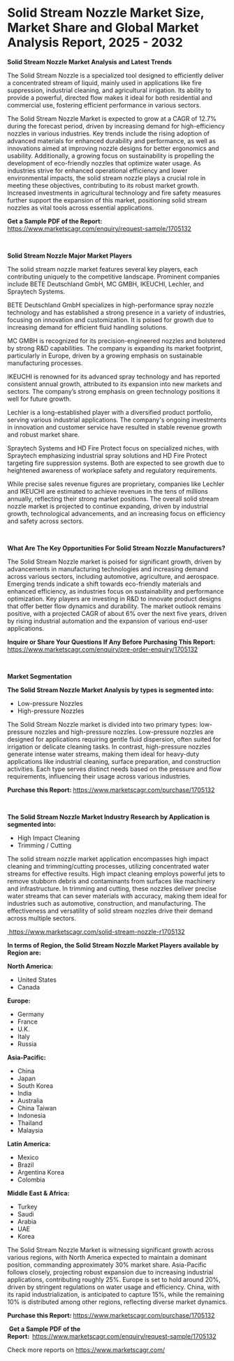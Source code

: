 <p><h1>Solid Stream Nozzle Market Size, Market Share and Global Market Analysis Report, 2025 - 2032</h1></p><p><strong>Solid Stream Nozzle Market Analysis and Latest Trends</strong></p>
<p><p>The Solid Stream Nozzle is a specialized tool designed to efficiently deliver a concentrated stream of liquid, mainly used in applications like fire suppression, industrial cleaning, and agricultural irrigation. Its ability to provide a powerful, directed flow makes it ideal for both residential and commercial use, fostering efficient performance in various sectors. </p><p>The Solid Stream Nozzle Market is expected to grow at a CAGR of 12.7% during the forecast period, driven by increasing demand for high-efficiency nozzles in various industries. Key trends include the rising adoption of advanced materials for enhanced durability and performance, as well as innovations aimed at improving nozzle designs for better ergonomics and usability. Additionally, a growing focus on sustainability is propelling the development of eco-friendly nozzles that optimize water usage. As industries strive for enhanced operational efficiency and lower environmental impacts, the solid stream nozzle plays a crucial role in meeting these objectives, contributing to its robust market growth. Increased investments in agricultural technology and fire safety measures further support the expansion of this market, positioning solid stream nozzles as vital tools across essential applications.</p></p>
<p><strong>Get a Sample PDF of the Report:&nbsp;</strong> <a href="https://www.marketscagr.com/enquiry/request-sample/1705132?utm_campaign=1911&utm_medium=2&utm_source=Github&utm_content=ia&utm_term=21022025&utm_id=solid-stream-nozzle">https://www.marketscagr.com/enquiry/request-sample/1705132</a></p>
<p>&nbsp;</p>
<p><strong>Solid Stream Nozzle Major Market Players</strong></p>
<p><p>The solid stream nozzle market features several key players, each contributing uniquely to the competitive landscape. Prominent companies include BETE Deutschland GmbH, MC GMBH, IKEUCHI, Lechler, and Spraytech Systems.</p><p>BETE Deutschland GmbH specializes in high-performance spray nozzle technology and has established a strong presence in a variety of industries, focusing on innovation and customization. It is poised for growth due to increasing demand for efficient fluid handling solutions.</p><p>MC GMBH is recognized for its precision-engineered nozzles and bolstered by strong R&D capabilities. The company is expanding its market footprint, particularly in Europe, driven by a growing emphasis on sustainable manufacturing processes. </p><p>IKEUCHI is renowned for its advanced spray technology and has reported consistent annual growth, attributed to its expansion into new markets and sectors. The company’s strong emphasis on green technology positions it well for future growth.</p><p>Lechler is a long-established player with a diversified product portfolio, serving various industrial applications. The company's ongoing investments in innovation and customer service have resulted in stable revenue growth and robust market share.</p><p>Spraytech Systems and HD Fire Protect focus on specialized niches, with Spraytech emphasizing industrial spray solutions and HD Fire Protect targeting fire suppression systems. Both are expected to see growth due to heightened awareness of workplace safety and regulatory requirements.</p><p>While precise sales revenue figures are proprietary, companies like Lechler and IKEUCHI are estimated to achieve revenues in the tens of millions annually, reflecting their strong market positions. The overall solid stream nozzle market is projected to continue expanding, driven by industrial growth, technological advancements, and an increasing focus on efficiency and safety across sectors.</p></p>
<p>&nbsp;</p>
<p><strong>What Are The Key Opportunities For Solid Stream Nozzle Manufacturers?</strong></p>
<p><p>The Solid Stream Nozzle market is poised for significant growth, driven by advancements in manufacturing technologies and increasing demand across various sectors, including automotive, agriculture, and aerospace. Emerging trends indicate a shift towards eco-friendly materials and enhanced efficiency, as industries focus on sustainability and performance optimization. Key players are investing in R&D to innovate product designs that offer better flow dynamics and durability. The market outlook remains positive, with a projected CAGR of about 6% over the next five years, driven by rising industrial automation and the expansion of various end-user applications.</p></p>
<p><strong>Inquire or Share Your Questions If Any Before Purchasing This Report:</strong> <a href="https://www.marketscagr.com/enquiry/pre-order-enquiry/1705132?utm_campaign=1911&utm_medium=2&utm_source=Github&utm_content=ia&utm_term=21022025&utm_id=solid-stream-nozzle">https://www.marketscagr.com/enquiry/pre-order-enquiry/1705132</a></p>
<p>&nbsp;</p>
<p><strong>Market Segmentation</strong></p>
<p><strong>The Solid Stream Nozzle Market Analysis by types is segmented into:</strong></p>
<p><ul><li>Low-pressure Nozzles</li><li>High-pressure Nozzles</li></ul></p>
<p><p>The Solid Stream Nozzle market is divided into two primary types: low-pressure nozzles and high-pressure nozzles. Low-pressure nozzles are designed for applications requiring gentle fluid dispersion, often suited for irrigation or delicate cleaning tasks. In contrast, high-pressure nozzles generate intense water streams, making them ideal for heavy-duty applications like industrial cleaning, surface preparation, and construction activities. Each type serves distinct needs based on the pressure and flow requirements, influencing their usage across various industries.</p></p>
<p><strong>Purchase this Report:&nbsp;</strong><a href="https://www.marketscagr.com/purchase/1705132?utm_campaign=1911&utm_medium=2&utm_source=Github&utm_content=ia&utm_term=21022025&utm_id=solid-stream-nozzle">https://www.marketscagr.com/purchase/1705132</a></p>
<p>&nbsp;</p>
<p><strong>The Solid Stream Nozzle Market Industry Research by Application is segmented into:</strong></p>
<p><ul><li>High Impact Cleaning</li><li>Trimming / Cutting</li></ul></p>
<p><p>The solid stream nozzle market application encompasses high impact cleaning and trimming/cutting processes, utilizing concentrated water streams for effective results. High impact cleaning employs powerful jets to remove stubborn debris and contaminants from surfaces like machinery and infrastructure. In trimming and cutting, these nozzles deliver precise water streams that can sever materials with accuracy, making them ideal for industries such as automotive, construction, and manufacturing. The effectiveness and versatility of solid stream nozzles drive their demand across multiple sectors.</p></p>
<p><a href="https://www.marketscagr.com/solid-stream-nozzle-r1705132?utm_campaign=1911&utm_medium=2&utm_source=Github&utm_content=ia&utm_term=21022025&utm_id=solid-stream-nozzle">&nbsp;https://www.marketscagr.com/solid-stream-nozzle-r1705132</a></p>
<p><strong>In terms of Region, the Solid Stream Nozzle Market Players available by Region are:</strong></p>
<p>
    <p> <strong> North America: </strong>
        <ul>
            <li>United States</li>
            <li>Canada</li>
        </ul>
        </p> 
    <p> <strong> Europe: </strong>
        <ul>
            <li>Germany</li>
            <li>France</li>
            <li>U.K.</li>
            <li>Italy</li>
            <li>Russia</li>
        </ul>
        </p> 
    <p> <strong> Asia-Pacific: </strong>
        <ul>
            <li>China</li>
            <li>Japan</li>
            <li>South Korea</li>
            <li>India</li>
            <li>Australia</li>
            <li>China Taiwan</li>
            <li>Indonesia</li>
            <li>Thailand</li>
            <li>Malaysia</li>
        </ul>
        </p> 
    <p> <strong> Latin America: </strong>
        <ul>
            <li>Mexico</li>
            <li>Brazil</li>
            <li>Argentina Korea</li>
            <li>Colombia</li>
        </ul>
        </p> 
    <p> <strong> Middle East & Africa: </strong>
        <ul>
            <li>Turkey</li>
            <li>Saudi</li>
            <li>Arabia</li>
            <li>UAE</li>
            <li>Korea</li>
        </ul>
    </p>
    </p>
<p><p>The Solid Stream Nozzle Market is witnessing significant growth across various regions, with North America expected to maintain a dominant position, commanding approximately 30% market share. Asia-Pacific follows closely, projecting robust expansion due to increasing industrial applications, contributing roughly 25%. Europe is set to hold around 20%, driven by stringent regulations on water usage and efficiency. China, with its rapid industrialization, is anticipated to capture 15%, while the remaining 10% is distributed among other regions, reflecting diverse market dynamics.</p></p>
<p><strong>Purchase this Report: </strong><a href="https://www.marketscagr.com/purchase/1705132?utm_campaign=1911&utm_medium=2&utm_source=Github&utm_content=ia&utm_term=21022025&utm_id=solid-stream-nozzle">https://www.marketscagr.com/purchase/1705132</a></p>
<p>&nbsp;<strong>Get a Sample PDF of the Report:&nbsp;&nbsp;</strong><a href="https://www.marketscagr.com/enquiry/request-sample/1705132?utm_campaign=1911&utm_medium=2&utm_source=Github&utm_content=ia&utm_term=21022025&utm_id=solid-stream-nozzle">https://www.marketscagr.com/enquiry/request-sample/1705132</a></p>
<p><strong></strong></p>
<p>Check more reports on <a href="https://www.marketscagr.com/?utm_campaign=1911&utm_medium=2&utm_source=Github&utm_content=ia&utm_term=21022025&utm_id=solid-stream-nozzle">https://www.marketscagr.com/</a></p>